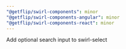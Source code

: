 ```yaml
---
"@getflip/swirl-components": minor
"@getflip/swirl-components-angular": minor
"@getflip/swirl-components-react": minor
---
```


Add optional search input to swirl-select
